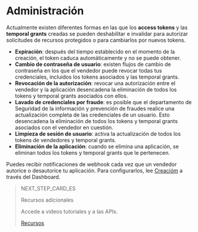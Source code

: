 # Administración
 
Actualmente existen diferentes formas en las que los **access tokens** y las **temporal grants** creadas se pueden deshabilitar e invalidar para autorizar solicitudes de recursos protegidos o para cambiarlos por nuevos tokens.
 
* **Expiración**: después del tiempo establecido en el momento de la creación, el token caduca automáticamente y no se puede obtener.
* **Cambio de contraseña de usuario**: existen flujos de cambio de contraseña en los que el vendedor puede revocar todas tus credenciales, incluidos los tokens asociados y las temporal grants.
* **Revocación de la autorización**: revocar una autorización entre el vendedor y la aplicación desencadena la eliminación de todos los tokens y temporal grants asociados con ellos.
* **Lavado de credenciales por fraude**: es posible que el departamento de Seguridad de la información y prevención de fraudes realice una actualización completa de las credenciales de un usuario. Esto desencadena la eliminación de todos los tokens y temporal grants asociados con el vendedor en cuestión.
* **Limpieza de sesión de usuario**: activa la actualización de todos los tokens de vendedores y temporal grants.
* **Eliminación de la aplicación**: cuando se elimina una aplicación, se eliminan todos los tokens y temporal grants que le pertenecen.
 
Puedes recibir notificaciones de webhook cada vez que un vendedor autorice o desautorice tu aplicación. Para configurarlos, lee [Creacióm](https://www.mercadopago[FAKER][URL][DOMAIN]/developers/es/guides/security/oauth/creation) a través del Dashboard.
 
> NEXT_STEP_CARD_ES
>
> Recursos adicionales
>
> Accede a videos tutoriales y a las APIs.
>
> [Recursos](https://www.mercadopago[FAKER][URL][DOMAIN]/developers/es/guides/security/oauth/resources)